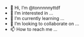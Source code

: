 - 👋 Hi, I’m @tonnnnnyttdf
- 👀 I’m interested in ...
- 🌱 I’m currently learning ...
- 💞️ I’m looking to collaborate on ...
- 📫 How to reach me ...

<!---
tonnnnnyttdf/tonnnnnyttdf is a ✨ special ✨ repository because its `README.md` (this file) appears on your GitHub profile.
You can click the Preview link to take a look at your changes.
--->
